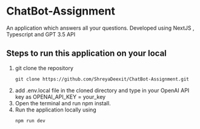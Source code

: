 # ChatBot-Assignment

An application which answers all your questions. Developed using NextJS , Typescript and GPT 3.5 API

## Steps to run this application on your local
1. git clone the repository
   ```
   git clone https://github.com/ShreyaDeexit/ChatBot-Assignment.git

   ```
2. add .env.local file in the cloned directory and type in your OpenAI API key as OPENAI_API_KEY = your_key
3. Open the terminal and run npm install.
4. Run the application locally using
   ```
   npm run dev
   ```
